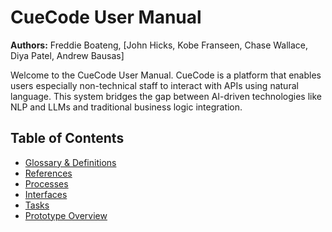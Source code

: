 # CueCode User Manual

**Authors:** Freddie Boateng, [John Hicks, Kobe Franseen, Chase Wallace, Diya Patel, Andrew Bausas]

Welcome to the CueCode User Manual. CueCode is a platform that enables users especially non-technical staff to interact with APIs using natural language. This system bridges the gap between AI-driven technologies like NLP and LLMs and traditional business logic integration.

## Table of Contents
- [Glossary & Definitions](Glossary-and-Definitions.md)
- [References](References.md)
- [Processes](Processes.md)
- [Interfaces](Interfaces.md)
- [Tasks](Tasks.md)
- [Prototype Overview](./Prototype-Overview.md)

